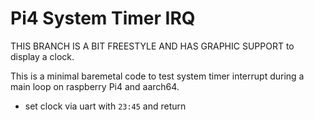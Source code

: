# Pi4 System Timer IRQ

THIS BRANCH IS A BIT FREESTYLE AND HAS GRAPHIC SUPPORT to display a clock.

This is a minimal baremetal code to test system timer interrupt during
a main loop on raspberry Pi4 and aarch64.

- set clock via uart with `23:45` and return
